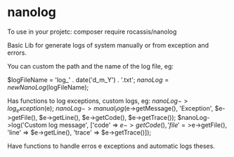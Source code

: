 # nanolog

To use in your projetc: composer require rocassis/nanolog

Basic Lib for generate logs of system manually or from exception and errors.

You can custom the path and the name of the log file, eg:

  $logFileName = 'log_' . date('d_m_Y') . '.txt';
  $nanoLog = new NanoLog($logFileName);

Has functions to log exceptions, custom logs, eg: 
  $nanoLog->log_exception($e);
  $nanoLog->manual_log($e->getMessage(), 'Exception', $e->getFile(), $e->getLine(), $e->getCode(), $e->getTrace());
  $nanoLog->log('Custom log message', ['code' => $e->getCode(), 'file' =>$e->getFile(), 'line' => $e->getLine(), 'trace' => $e->getTrace()]);
  
Have functions to handle erros e exceptions and automatic logs theses.
